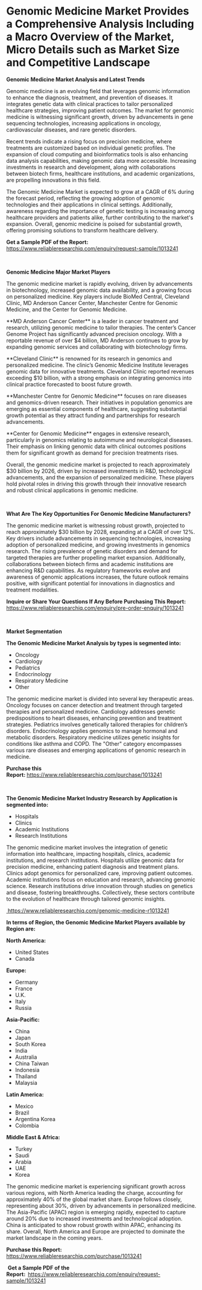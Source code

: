 <p><h1>Genomic Medicine Market Provides a Comprehensive Analysis Including a Macro Overview of the Market, Micro Details such as Market Size and Competitive Landscape</h1></p><p><strong>Genomic Medicine Market Analysis and Latest Trends</strong></p>
<p><p>Genomic medicine is an evolving field that leverages genomic information to enhance the diagnosis, treatment, and prevention of diseases. It integrates genetic data with clinical practices to tailor personalized healthcare strategies, improving patient outcomes. The market for genomic medicine is witnessing significant growth, driven by advancements in gene sequencing technologies, increasing applications in oncology, cardiovascular diseases, and rare genetic disorders. </p><p>Recent trends indicate a rising focus on precision medicine, where treatments are customized based on individual genetic profiles. The expansion of cloud computing and bioinformatics tools is also enhancing data analysis capabilities, making genomic data more accessible. Increasing investments in research and development, along with collaborations between biotech firms, healthcare institutions, and academic organizations, are propelling innovations in this field.</p><p>The Genomic Medicine Market is expected to grow at a CAGR of 6% during the forecast period, reflecting the growing adoption of genomic technologies and their applications in clinical settings. Additionally, awareness regarding the importance of genetic testing is increasing among healthcare providers and patients alike, further contributing to the market's expansion. Overall, genomic medicine is poised for substantial growth, offering promising solutions to transform healthcare delivery.</p></p>
<p><strong>Get a Sample PDF of the Report:&nbsp;</strong> <a href="https://www.reliableresearchiq.com/enquiry/request-sample/1013241?utm_campaign=3168&utm_medium=2&utm_source=Github&utm_content=ia&utm_term=16042025&utm_id=genomic-medicine">https://www.reliableresearchiq.com/enquiry/request-sample/1013241</a></p>
<p>&nbsp;</p>
<p><strong>Genomic Medicine Major Market Players</strong></p>
<p><p>The genomic medicine market is rapidly evolving, driven by advancements in biotechnology, increased genomic data availability, and a growing focus on personalized medicine. Key players include BioMed Central, Cleveland Clinic, MD Anderson Cancer Center, Manchester Centre for Genomic Medicine, and the Center for Genomic Medicine.</p><p>**MD Anderson Cancer Center** is a leader in cancer treatment and research, utilizing genomic medicine to tailor therapies. The center’s Cancer Genome Project has significantly advanced precision oncology. With a reportable revenue of over $4 billion, MD Anderson continues to grow by expanding genomic services and collaborating with biotechnology firms.</p><p>**Cleveland Clinic** is renowned for its research in genomics and personalized medicine. The clinic’s Genomic Medicine Institute leverages genomic data for innovative treatments. Cleveland Clinic reported revenues exceeding $10 billion, with a strong emphasis on integrating genomics into clinical practice forecasted to boost future growth.</p><p>**Manchester Centre for Genomic Medicine** focuses on rare diseases and genomics-driven research. Their initiatives in population genomics are emerging as essential components of healthcare, suggesting substantial growth potential as they attract funding and partnerships for research advancements.</p><p>**Center for Genomic Medicine** engages in extensive research, particularly in genomics relating to autoimmune and neurological diseases. Their emphasis on linking genomic data with clinical outcomes positions them for significant growth as demand for precision treatments rises.</p><p>Overall, the genomic medicine market is projected to reach approximately $30 billion by 2026, driven by increased investments in R&D, technological advancements, and the expansion of personalized medicine. These players hold pivotal roles in driving this growth through their innovative research and robust clinical applications in genomic medicine.</p></p>
<p>&nbsp;</p>
<p><strong>What Are The Key Opportunities For Genomic Medicine Manufacturers?</strong></p>
<p><p>The genomic medicine market is witnessing robust growth, projected to reach approximately $30 billion by 2028, expanding at a CAGR of over 12%. Key drivers include advancements in sequencing technologies, increasing adoption of personalized medicine, and growing investments in genomics research. The rising prevalence of genetic disorders and demand for targeted therapies are further propelling market expansion. Additionally, collaborations between biotech firms and academic institutions are enhancing R&D capabilities. As regulatory frameworks evolve and awareness of genomic applications increases, the future outlook remains positive, with significant potential for innovations in diagnostics and treatment modalities.</p></p>
<p><strong>Inquire or Share Your Questions If Any Before Purchasing This Report:</strong> <a href="https://www.reliableresearchiq.com/enquiry/pre-order-enquiry/1013241?utm_campaign=3168&utm_medium=2&utm_source=Github&utm_content=ia&utm_term=16042025&utm_id=genomic-medicine">https://www.reliableresearchiq.com/enquiry/pre-order-enquiry/1013241</a></p>
<p>&nbsp;</p>
<p><strong>Market Segmentation</strong></p>
<p><strong>The Genomic Medicine Market Analysis by types is segmented into:</strong></p>
<p><ul><li>Oncology</li><li>Cardiology</li><li>Pediatrics</li><li>Endocrinology</li><li>Respiratory Medicine</li><li>Other</li></ul></p>
<p><p>The genomic medicine market is divided into several key therapeutic areas. Oncology focuses on cancer detection and treatment through targeted therapies and personalized medicine. Cardiology addresses genetic predispositions to heart diseases, enhancing prevention and treatment strategies. Pediatrics involves genetically tailored therapies for children’s disorders. Endocrinology applies genomics to manage hormonal and metabolic disorders. Respiratory medicine utilizes genetic insights for conditions like asthma and COPD. The "Other" category encompasses various rare diseases and emerging applications of genomic research in medicine.</p></p>
<p><strong>Purchase this Report:&nbsp;</strong><a href="https://www.reliableresearchiq.com/purchase/1013241?utm_campaign=3168&utm_medium=2&utm_source=Github&utm_content=ia&utm_term=16042025&utm_id=genomic-medicine">https://www.reliableresearchiq.com/purchase/1013241</a></p>
<p>&nbsp;</p>
<p><strong>The Genomic Medicine Market Industry Research by Application is segmented into:</strong></p>
<p><ul><li>Hospitals</li><li>Clinics</li><li>Academic Institutions</li><li>Research Institutions</li></ul></p>
<p><p>The genomic medicine market involves the integration of genetic information into healthcare, impacting hospitals, clinics, academic institutions, and research institutions. Hospitals utilize genomic data for precision medicine, enhancing patient diagnosis and treatment plans. Clinics adopt genomics for personalized care, improving patient outcomes. Academic institutions focus on education and research, advancing genomic science. Research institutions drive innovation through studies on genetics and disease, fostering breakthroughs. Collectively, these sectors contribute to the evolution of healthcare through tailored genomic insights.</p></p>
<p><a href="https://www.reliableresearchiq.com/genomic-medicine-r1013241?utm_campaign=3168&utm_medium=2&utm_source=Github&utm_content=ia&utm_term=16042025&utm_id=genomic-medicine">&nbsp;https://www.reliableresearchiq.com/genomic-medicine-r1013241</a></p>
<p><strong>In terms of Region, the Genomic Medicine Market Players available by Region are:</strong></p>
<p>
    <p> <strong> North America: </strong>
        <ul>
            <li>United States</li>
            <li>Canada</li>
        </ul>
        </p> 
    <p> <strong> Europe: </strong>
        <ul>
            <li>Germany</li>
            <li>France</li>
            <li>U.K.</li>
            <li>Italy</li>
            <li>Russia</li>
        </ul>
        </p> 
    <p> <strong> Asia-Pacific: </strong>
        <ul>
            <li>China</li>
            <li>Japan</li>
            <li>South Korea</li>
            <li>India</li>
            <li>Australia</li>
            <li>China Taiwan</li>
            <li>Indonesia</li>
            <li>Thailand</li>
            <li>Malaysia</li>
        </ul>
        </p> 
    <p> <strong> Latin America: </strong>
        <ul>
            <li>Mexico</li>
            <li>Brazil</li>
            <li>Argentina Korea</li>
            <li>Colombia</li>
        </ul>
        </p> 
    <p> <strong> Middle East & Africa: </strong>
        <ul>
            <li>Turkey</li>
            <li>Saudi</li>
            <li>Arabia</li>
            <li>UAE</li>
            <li>Korea</li>
        </ul>
    </p>
    </p>
<p><p>The genomic medicine market is experiencing significant growth across various regions, with North America leading the charge, accounting for approximately 40% of the global market share. Europe follows closely, representing about 30%, driven by advancements in personalized medicine. The Asia-Pacific (APAC) region is emerging rapidly, expected to capture around 20% due to increased investments and technological adoption. China is anticipated to show robust growth within APAC, enhancing its share. Overall, North America and Europe are projected to dominate the market landscape in the coming years.</p></p>
<p><strong>Purchase this Report: </strong><a href="https://www.reliableresearchiq.com/purchase/1013241?utm_campaign=3168&utm_medium=2&utm_source=Github&utm_content=ia&utm_term=16042025&utm_id=genomic-medicine">https://www.reliableresearchiq.com/purchase/1013241</a></p>
<p>&nbsp;<strong>Get a Sample PDF of the Report:&nbsp;&nbsp;</strong><a href="https://www.reliableresearchiq.com/enquiry/request-sample/1013241?utm_campaign=3168&utm_medium=2&utm_source=Github&utm_content=ia&utm_term=16042025&utm_id=genomic-medicine">https://www.reliableresearchiq.com/enquiry/request-sample/1013241</a></p>
<p><strong></strong></p>
<p><p></p><p></p><p></p></p>